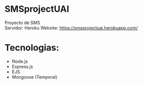 # SMSprojectUAI
 Proyecto de SMS  
 Servidor: Heroku
 Website: https://smsprojectuai.herokuapp.com/
# Tecnologias:
 - Node.js 
 - Express.js 
 - EJS  
 - Mongoose (Temporal)
